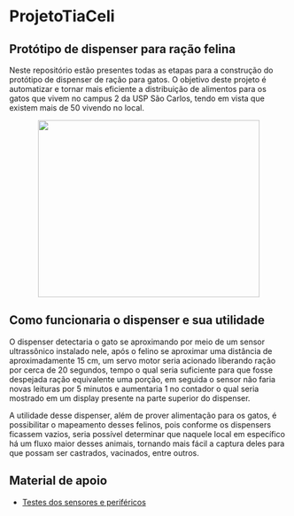 # ProjetoTiaCeli

## Protótipo de dispenser para ração felina

Neste repositório estão presentes todas as etapas para a construção do protótipo de dispenser de ração para gatos. O objetivo deste projeto é automatizar e tornar mais eficiente a distribuição de alimentos para os gatos que vivem no campus 2 da USP São Carlos, tendo em vista que existem mais de 50 vivendo no local.

<p align="center">
  <img src="img/animacao_tia_celi.gif" width="400" height="320" />
</p>

## Como funcionaria o dispenser e sua utilidade

O dispenser detectaria o gato se aproximando por meio de um sensor ultrassônico instalado nele, após o felino se aproximar uma distância de aproximadamente 15 cm, um servo motor seria acionado liberando ração por cerca de 20 segundos, tempo o qual seria suficiente para que fosse despejada ração equivalente uma porção, em seguida o sensor não faria novas leituras por 5 minutos e aumentaria 1 no contador o qual seria mostrado em um display presente na parte superior do dispenser.

A utilidade desse dispenser, além de prover alimentação para os gatos, é possibilitar o mapeamento desses felinos, pois conforme os dispensers ficassem vazios, seria possível determinar que naquele local em específico há um fluxo maior desses animais, tornando mais fácil a captura deles para que possam ser castrados, vacinados, entre outros.

## Material de apoio
* [Testes dos sensores e periféricos](https://github.com/Alojatronic/projetoTiaCeli/tree/main/codigo/testes_sensores_interfaces)
